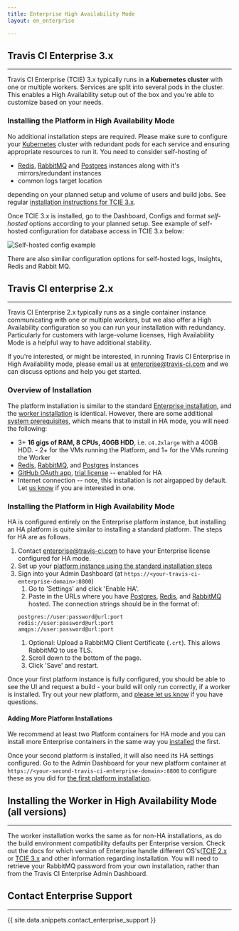 ```yaml
---
title: Enterprise High Availability Mode
layout: en_enterprise

---
```


## Travis CI Enterprise 3.x
---------------------------

Travis CI Enterprise (TCIE) 3.x typically runs in **a Kubernetes cluster** with one or multiple workers. Services are split into several pods in the cluster. This enables a High Availability setup out of the box and you're able to customize based on your needs. 

### Installing the Platform in High Availability Mode

No additional installation steps are required. Please make sure to configure your [Kubernetes](https://kubernetes.io/) cluster with redundant pods for each service and ensuring appropriate resources to run it. You need to consider self-hosting of

* [Redis](https://redis.io/), [RabbitMQ](https://www.rabbitmq.com/) and [Postgres](https://www.postgresql.org/) instances along with it's mirrors/redundant instances
* common logs target location

depending on your planned setup and volume of users and build jobs. See regular [installation instructions for TCIE 3.x](/user/enterprise/tcie-3.x-setting-up-travis-ci-enterprise#1-setting-up-enterprise-platform).

Once TCIE 3.x is installed, go to the Dashboard, Configs and format *self-hosted* options according to your planned setup. See example of self-hosted configuration for database access in TCIE 3.x below:

![Self-hosted config example](/images/tcie-3.x-self-hosted-db.png)

There are also similar configuration options for self-hosted logs, Insights, Redis and Rabbit MQ.



## Travis CI enterprise 2.x 
---------------------------

Travis CI Enterprise 2.x typically runs as a single container instance communicating with one or multiple workers, but we also offer a High Availability configuration so you can run your installation with redundancy. Particularly for customers with large-volume licenses, High Availability Mode is a helpful way to have additional stability.

If you're interested, or might be interested, in running Travis CI Enterprise in High Availability mode, please email us at [enterprise@travis-ci.com](mailto:enterprise@travis-cicom?subject:HA%20Mode) and we can discuss options and help you get started.

### Overview of Installation

The platform installation is similar to the standard [Enterprise installation](/user/enterprise/setting-up-travis-ci-enterprise/#1-setting-up-enterprise-platform-virtual-machine), and the [worker installation](#installing-the-worker-in-high-availability-mode) is identical. However, there are some additional [system prerequisites](/user/enterprise/high-availability/), which means that to install in HA mode, you will need the following:
 * 3+ **16 gigs of RAM, 8 CPUs, 40GB HDD**, i.e. `c4.2xlarge` with a 40GB HDD. - 2+ for the VMs running the Platform, and 1+ for the VMs running the Worker
 * [Redis](https://redis.io/), [RabbitMQ](https://www.rabbitmq.com/),
and [Postgres](https://www.postgresql.org/) instances
 * [GitHub OAuth app](/user/enterprise/setting-up-travis-ci-enterprise/#prerequisites), [trial license](/user/enterprise/setting-up-travis-ci-enterprise/#prerequisites) -- enabled for HA
 * Internet connection -- note, this installation is _not_ airgapped by default. Let [us know](mailto:enterprise@travis-ci.com) if you are interested in one.

### Installing the Platform in High Availability Mode

HA is configured entirely on the Enterprise platform instance, but installing an HA platform is quite similar to installing a standard platform. The steps for HA are as follows.

1. Contact [enterprise@travis-ci.com](mailto:enterprise@travis-ci.com?subject=HA%20Installation) to have your Enterprise license configured for HA mode.
1. Set up your [platform instance using the standard installation steps](/user/enterprise/setting-up-travis-ci-enterprise/#1-setting-up-enterprise-platform-virtual-machine)
1. Sign into your Admin Dashboard (at `https://<your-travis-ci-enterprise-domain>:8800`)
   1. Go to 'Settings' and click 'Enable HA'.
   1. Paste in the URLs where you have [Postgres](https://www.postgresql.org/), [Redis](https://redis.io/), and [RabbitMQ](https://www.rabbitmq.com/) hosted. The connection strings should be in the format of:
   ```
   postgres://user:password@url:port
   redis://user:password@url:port
   amqps://user:password@url:port
   ```
   1. Optional: Upload a RabbitMQ Client Certificate (`.crt`). This allows RabbitMQ to use TLS.
   1. Scroll down to the bottom of the page.
   1. Click 'Save' and restart.

Once your first platform instance is fully configured, you should be able to see the UI and request a build - your build will only run correctly, if a worker is installed. Try out your new platform, and [please let us know](mailto:enterprise@travis-ci.com?subject=HA%20Troubleshooting) if you have questions.

#### Adding More Platform Installations

We recommend at least two Platform containers for HA mode and you can install more Enterprise containers in the same way you [installed](/user/enterprise/setting-up-travis-ci-enterprise/#1-setting-up-enterprise-platform-virtual-machine) the first.

Once your second platform is installed, it will also need its HA settings configured. Go to the Admin Dashboard for your new platform container at `https://<your-second-travis-ci-enterprise-domain>:8800` to configure these as you did for [the first platform installation](#installing-the-platform-in-high-availability-mode).



## Installing the Worker in High Availability Mode (all versions)
-----------------------------------------------------------------

The worker installation works the same as for non-HA installations, as do the build environment compatibility defaults per Enterprise version. Check out the docs for which version of Enterprise handle different OS's([TCIE 2.x](/user/enterprise/setting-up-travis-ci-enterprise/#2-setting-up-the-enterprise-worker-virtual-machine) or [TCIE 3.x](/user/enterprise/tcie-3.x-setting-up-travis-ci-enterprise#2-setting-up-the-enterprise-worker-virtual-machine) and other information regarding installation. You will need to retrieve your RabbitMQ password from your own installation, rather than from the Travis CI Enterprise Admin Dashboard.

## Contact Enterprise Support
-----------------------------

{{ site.data.snippets.contact_enterprise_support }}
